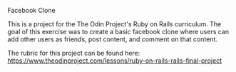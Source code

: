 Facebook Clone

This is a project for the The Odin Project's Ruby on Rails curriculum.
The goal of this exercise was to create a basic facebook clone where users can 
add other users as friends, post content, and comment on that content.

The rubric for this project can be found here:
https://www.theodinproject.com/lessons/ruby-on-rails-rails-final-project
